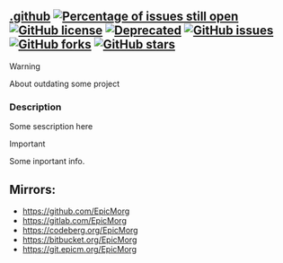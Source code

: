 ## [.github](https://github.com/EpicMorg/.github) [![Percentage of issues still open](http://isitmaintained.com/badge/open/EpicMorg/.github.svg)](http://isitmaintained.com/project/EpicMorg/.github "Percentage of issues still open") [![GitHub license](https://img.shields.io/github/license/EpicMorg/.github.svg?longCache=true&style=flat-square)](https://github.com/EpicMorg/.github/blob/master/LICENSE) [![Deprecated](https://img.shields.io/badge/status-Deprecated-red.svg?style=flat-square)](https://github.com/EpicMorg/.github/) [![GitHub issues](https://img.shields.io/github/issues/EpicMorg/.github.svg?longCache=true&style=flat-square)](https://github.com/EpicMorg/.github/issues) [![GitHub forks](https://img.shields.io/github/forks/EpicMorg/.github.svg?longCache=true&style=flat-square)](https://github.com/EpicMorg/.github/network) [![GitHub stars](https://img.shields.io/github/stars/EpicMorg/.github.svg?longCache=true&style=flat-square)](https://github.com/EpicMorg/.github/stargazers)

> [!WARNING]
> About outdating some project

### Description
Some sescription here

> [!IMPORTANT]  
> Some inportant info.

## Mirrors:
- https://github.com/EpicMorg
- https://gitlab.com/EpicMorg
- https://codeberg.org/EpicMorg
- https://bitbucket.org/EpicMorg
- https://git.epicm.org/EpicMorg
